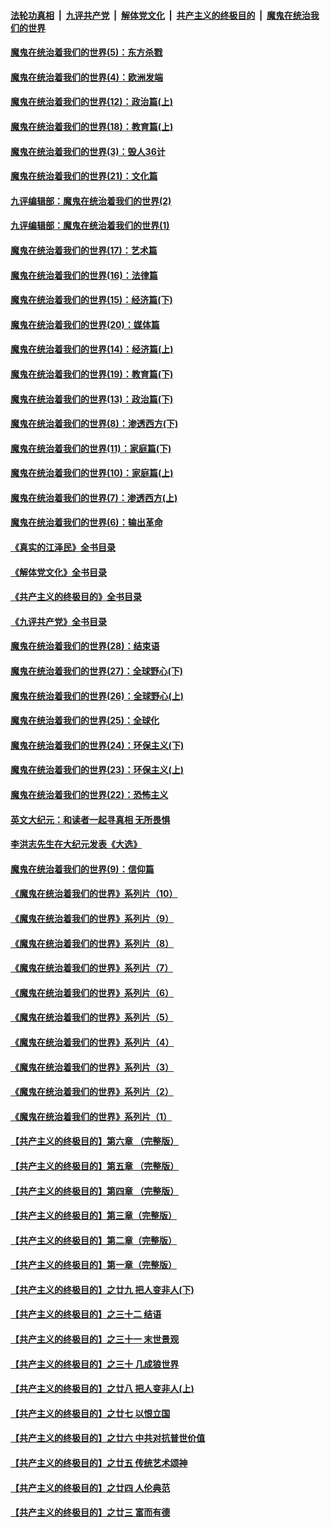 ####  [法轮功真相](../../../../basic/blob/master/README.md?t=10041831) &nbsp;|&nbsp; [九评共产党](../../../../9ping.md/blob/master/README.md?t=10041831) &nbsp;|&nbsp; [解体党文化](../../../../jtdwh.md/blob/master/README.md?t=10041831)  &nbsp;|&nbsp; [共产主义的终极目的](../../../../gczydzjmd.md/blob/master/README.md?t=10041831) &nbsp;|&nbsp; [魔鬼在统治我们的世界](../../../../mgztzwmdsj.md/blob/master/README.md?t=10041831) 

#### [魔鬼在统治着我们的世界(5)：东方杀戮](../pages/nsc422/n10417707.md?t=10041831) 

#### [魔鬼在统治着我们的世界(4)：欧洲发端](../pages/nsc422/n10414890.md?t=10041831) 

#### [魔鬼在统治着我们的世界(12)：政治篇(上)](../pages/nsc422/n10444576.md?t=10041831) 

#### [魔鬼在统治着我们的世界(18)：教育篇(上)](../pages/nsc422/n10526970.md?t=10041831) 

#### [魔鬼在统治着我们的世界(3)：毁人36计](../pages/nsc422/n10411583.md?t=10041831) 

#### [魔鬼在统治着我们的世界(21)：文化篇](../pages/nsc422/n10597706.md?t=10041831) 

#### [九评编辑部：魔鬼在统治着我们的世界(2)](../pages/nsc422/n10410036.md?t=10041831) 

#### [九评编辑部：魔鬼在统治着我们的世界(1)](../pages/nsc422/n10406825.md?t=10041831) 

#### [魔鬼在统治着我们的世界(17)：艺术篇](../pages/nsc422/n10499093.md?t=10041831) 

#### [魔鬼在统治着我们的世界(16)：法律篇](../pages/nsc422/n10485969.md?t=10041831) 

#### [魔鬼在统治着我们的世界(15)：经济篇(下)](../pages/nsc422/n10469975.md?t=10041831) 

#### [魔鬼在统治着我们的世界(20)：媒体篇](../pages/nsc422/n10586579.md?t=10041831) 

#### [魔鬼在统治着我们的世界(14)：经济篇(上)](../pages/nsc422/n10457370.md?t=10041831) 

#### [魔鬼在统治着我们的世界(19)：教育篇(下)](../pages/nsc422/n10564808.md?t=10041831) 

#### [魔鬼在统治着我们的世界(13)：政治篇(下)](../pages/nsc422/n10448270.md?t=10041831) 

#### [魔鬼在统治着我们的世界(8)：渗透西方(下)](../pages/nsc422/n10429603.md?t=10041831) 

#### [魔鬼在统治着我们的世界(11)：家庭篇(下)](../pages/nsc422/n10440961.md?t=10041831) 

#### [魔鬼在统治着我们的世界(10)：家庭篇(上)](../pages/nsc422/n10435448.md?t=10041831) 

#### [魔鬼在统治着我们的世界(7)：渗透西方(上)](../pages/nsc422/n10426013.md?t=10041831) 

#### [魔鬼在统治着我们的世界(6)：输出革命](../pages/nsc422/n10421536.md?t=10041831) 

#### [《真实的江泽民》全书目录](../pages/nsc422/n13721399.md?t=10041831) 

#### [《解体党文化》全书目录](../pages/nsc422/n13721157.md?t=10041831) 

#### [《共产主义的终极目的》全书目录](../pages/nsc422/n13721048.md?t=10041831) 

#### [《九评共产党》全书目录](../pages/nsc422/n13708085.md?t=10041831) 

#### [魔鬼在统治着我们的世界(28)：结束语](../pages/nsc422/n10936246.md?t=10041831) 

#### [魔鬼在统治着我们的世界(27)：全球野心(下)](../pages/nsc422/n10928319.md?t=10041831) 

#### [魔鬼在统治着我们的世界(26)：全球野心(上)](../pages/nsc422/n10900318.md?t=10041831) 

#### [魔鬼在统治着我们的世界(25)：全球化](../pages/nsc422/n10788205.md?t=10041831) 

#### [魔鬼在统治着我们的世界(24)：环保主义(下)](../pages/nsc422/n10695307.md?t=10041831) 

#### [魔鬼在统治着我们的世界(23)：环保主义(上)](../pages/nsc422/n10688613.md?t=10041831) 

#### [魔鬼在统治着我们的世界(22)：恐怖主义](../pages/nsc422/n10614727.md?t=10041831) 

#### [英文大纪元：和读者一起寻真相 无所畏惧](../pages/nsc422/n12542027.md?t=10041831) 

#### [李洪志先生在大纪元发表《大选》](../pages/nsc422/n12534746.md?t=10041831) 

#### [魔鬼在统治着我们的世界(9)：信仰篇](../pages/nsc422/n10432159.md?t=10041831) 

#### [《魔鬼在统治着我们的世界》系列片（10）](../pages/nsc422/n12292670.md?t=10041831) 

#### [《魔鬼在统治着我们的世界》系列片（9）](../pages/nsc422/n12290859.md?t=10041831) 

#### [《魔鬼在统治着我们的世界》系列片（8）](../pages/nsc422/n12287445.md?t=10041831) 

#### [《魔鬼在统治着我们的世界》系列片（7）](../pages/nsc422/n12283425.md?t=10041831) 

#### [《魔鬼在统治着我们的世界》系列片（6）](../pages/nsc422/n12282314.md?t=10041831) 

#### [《魔鬼在统治着我们的世界》系列片（5）](../pages/nsc422/n12281419.md?t=10041831) 

#### [《魔鬼在统治着我们的世界》系列片（4）](../pages/nsc422/n12274024.md?t=10041831) 

#### [《魔鬼在统治着我们的世界》系列片（3）](../pages/nsc422/n12271322.md?t=10041831) 

#### [《魔鬼在统治着我们的世界》系列片（2）](../pages/nsc422/n12269049.md?t=10041831) 

#### [《魔鬼在统治着我们的世界》系列片（1）](../pages/nsc422/n12267575.md?t=10041831) 

#### [【共产主义的终极目的】第六章 （完整版）](../pages/nsc422/n11428913.md?t=10041831) 

#### [【共产主义的终极目的】第五章 （完整版）](../pages/nsc422/n11428912.md?t=10041831) 

#### [【共产主义的终极目的】第四章 （完整版）](../pages/nsc422/n11428907.md?t=10041831) 

#### [【共产主义的终极目的】第三章（完整版）](../pages/nsc422/n11428848.md?t=10041831) 

#### [【共产主义的终极目的】第二章（完整版）](../pages/nsc422/n11428831.md?t=10041831) 

#### [【共产主义的终极目的】第一章（完整版）](../pages/nsc422/n11417651.md?t=10041831) 

#### [【共产主义的终极目的】之廿九 把人变非人(下)](../pages/nsc422/n11344140.md?t=10041831) 

#### [【共产主义的终极目的】之三十二 结语](../pages/nsc422/n11360535.md?t=10041831) 

#### [【共产主义的终极目的】之三十一 末世景观](../pages/nsc422/n11351129.md?t=10041831) 

#### [【共产主义的终极目的】之三十 几成狼世界](../pages/nsc422/n11348280.md?t=10041831) 

#### [【共产主义的终极目的】之廿八 把人变非人(上)](../pages/nsc422/n11340492.md?t=10041831) 

#### [【共产主义的终极目的】之廿七 以恨立国](../pages/nsc422/n11336944.md?t=10041831) 

#### [【共产主义的终极目的】之廿六 中共对抗普世价值](../pages/nsc422/n11324785.md?t=10041831) 

#### [【共产主义的终极目的】之廿五 传统艺术颂神](../pages/nsc422/n11296396.md?t=10041831) 

#### [【共产主义的终极目的】之廿四 人伦典范](../pages/nsc422/n11296397.md?t=10041831) 

#### [【共产主义的终极目的】之廿三 富而有德](../pages/nsc422/n11283598.md?t=10041831) 

